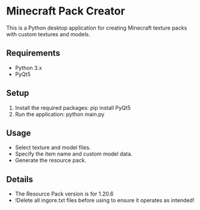 # Minecraft Pack Creator

This is a Python desktop application for creating Minecraft texture packs with custom textures and models.

## Requirements

- Python 3.x
- PyQt5

## Setup

1. Install the required packages:
pip install PyQt5
2. Run the application:
python main.py

## Usage

- Select texture and model files.
- Specify the item name and custom model data.
- Generate the resource pack.

## Details

- The Resource Pack version is for 1.20.6
- !Delete all ingore.txt files before using to ensure it operates as intended!
